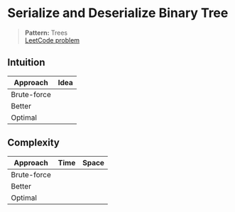 # Serialize and Deserialize Binary Tree

> **Pattern:** Trees  
> [LeetCode problem](https://leetcode.com/problems/serialize-and-deserialize-binary-tree/)

## Intuition

| Approach | Idea |
|----------|------|
| Brute-force | |
| Better | |
| Optimal | |

## Complexity

| Approach  | Time | Space |
|-----------|------|-------|
| Brute-force |  |  |
| Better |  |  |
| Optimal |  |  |

